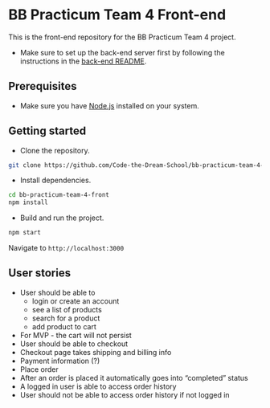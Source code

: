 # BB Practicum Team 4 Front-end

This is the front-end repository for the BB Practicum Team 4 project. 

- Make sure to set up the back-end server first by following the instructions in the [back-end README](https://github.com/Code-the-Dream-School/bb-practicum-team-4-back/blob/readme/README.md).

## Prerequisites

- Make sure you have [Node.js](https://nodejs.org/) installed on your system.

## Getting started

- Clone the repository.

```bash
git clone https://github.com/Code-the-Dream-School/bb-practicum-team-4-front
```

- Install dependencies.

```bash
cd bb-practicum-team-4-front
npm install
```

- Build and run the project.

```bash
npm start
```

Navigate to `http://localhost:3000`

## User stories

- User should be able to
    - login or create an account
    - see a list of products
    - search for a product
    - add product to cart
- For MVP - the cart will not persist
- User should be able to checkout
- Checkout page takes shipping and billing info
- Payment information (?)
- Place order
- After an order is placed it automatically goes into “completed” status
- A logged in user is able to access order history
- User should not be able to access order history if not logged in

